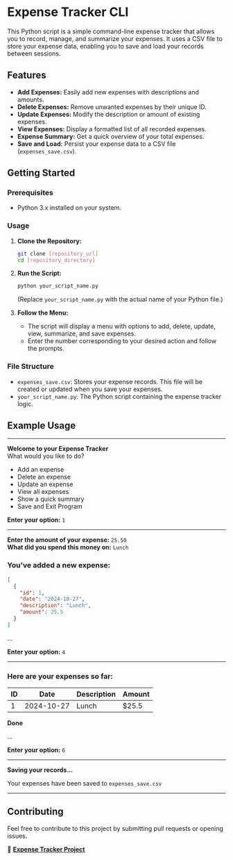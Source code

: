 # Expense Tracker CLI

This Python script is a simple command-line expense tracker that allows you to record, manage, and summarize your expenses. It uses a CSV file to store your expense data, enabling you to save and load your records between sessions.

## Features

- **Add Expenses:** Easily add new expenses with descriptions and amounts.
- **Delete Expenses:** Remove unwanted expenses by their unique ID.
- **Update Expenses:** Modify the description or amount of existing expenses.
- **View Expenses:** Display a formatted list of all recorded expenses.
- **Expense Summary:** Get a quick overview of your total expenses.
- **Save and Load:** Persist your expense data to a CSV file (`expenses_save.csv`).

## Getting Started

### Prerequisites

- Python 3.x installed on your system.

### Usage

1. **Clone the Repository:**
    ```sh
    git clone [repository_url]
    cd [repository_directory]
    ```

2. **Run the Script:**
    ```sh
    python your_script_name.py
    ```
    (Replace `your_script_name.py` with the actual name of your Python file.)

3. **Follow the Menu:**
    - The script will display a menu with options to add, delete, update, view, summarize, and save expenses.
    - Enter the number corresponding to your desired action and follow the prompts.

### File Structure

- `expenses_save.csv`: Stores your expense records. This file will be created or updated when you save your expenses.
- `your_script_name.py`: The Python script containing the expense tracker logic.

## Example Usage

---

**Welcome to your Expense Tracker**  
What would you like to do?

- Add an expense  
- Delete an expense  
- Update an expense  
- View all expenses  
- Show a quick summary  
- Save and Exit Program  

**Enter your option:** `1`  

---------------------------------------------  
**Enter the amount of your expense:** `25.50`  
**What did you spend this money on:** `Lunch`  

### You've added a new expense:
```json
[
  {
    "id": 1,
    "date": "2024-10-27",
    "description": "Lunch",
    "amount": 25.5
  }
]
```

...

**Enter your option:** `4`  

---------------------------------------------  
### Here are your expenses so far:

| ID  | Date       | Description | Amount  |
|---- |-----------|-------------|---------|
| 1   | 2024-10-27 | Lunch      | $25.5   |

**Done**  

...

**Enter your option:** `6`  

---------------------------------------------  
**Saving your records...**  

Your expenses have been saved to `expenses_save.csv`  

---

## Contributing

Feel free to contribute to this project by submitting pull requests or opening issues.

🔗 **[Expense Tracker Project](https://roadmap.sh/projects/expense-tracker)**

